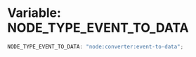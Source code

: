 # Variable: NODE_TYPE_EVENT_TO_DATA

```ts
NODE_TYPE_EVENT_TO_DATA: "node:converter:event-to-data";
```
